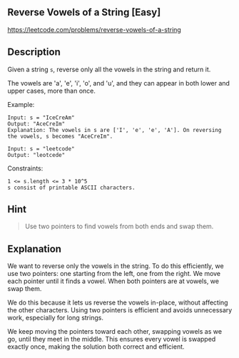 ## Reverse Vowels of a String [Easy]

https://leetcode.com/problems/reverse-vowels-of-a-string

## Description

Given a string `s`, reverse only all the vowels in the string and return it.

The vowels are 'a', 'e', 'i', 'o', and 'u', and they can appear in both lower and upper cases, more than once.

Example:
```
Input: s = "IceCreAm"
Output: "AceCreIm"
Explanation: The vowels in s are ['I', 'e', 'e', 'A']. On reversing the vowels, s becomes "AceCreIm".

Input: s = "leetcode"
Output: "leotcede"
```

Constraints:
```
1 <= s.length <= 3 * 10^5
s consist of printable ASCII characters.
```

## Hint

> Use two pointers to find vowels from both ends and swap them.

## Explanation

We want to reverse only the vowels in the string. To do this efficiently, we use two pointers: one starting from the left, one from the right. We move each pointer until it finds a vowel. When both pointers are at vowels, we swap them.

We do this because it lets us reverse the vowels in-place, without affecting the other characters. Using two pointers is efficient and avoids unnecessary work, especially for long strings.

We keep moving the pointers toward each other, swapping vowels as we go, until they meet in the middle. This ensures every vowel is swapped exactly once, making the solution both correct and efficient.
